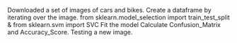 Downloaded a set of images of cars and bikes.
Create a dataframe by iterating over the image.
from sklearn.model_selection import train_test_split & from sklearn.svm import SVC
Fit the model
Calculate Confusion_Matrix and Accuracy_Score.
Testing a new image.

